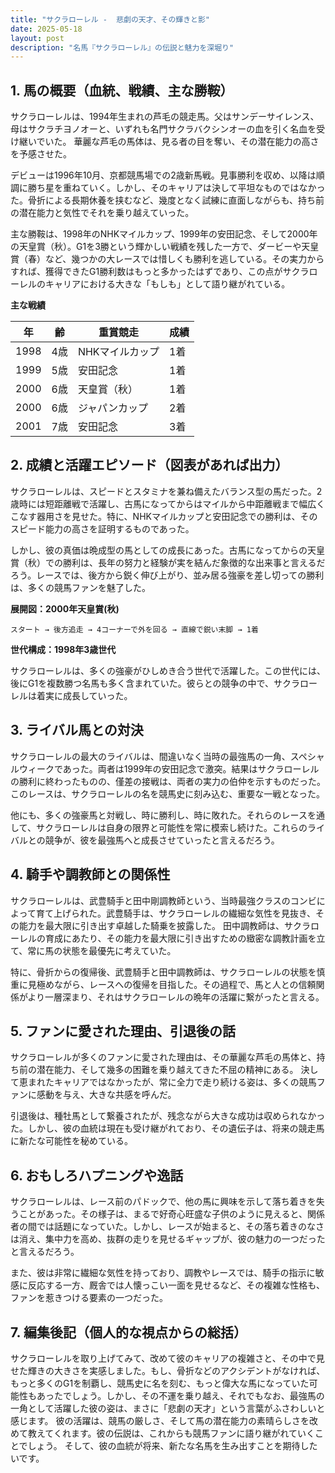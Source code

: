 ```yaml
---
title: "サクラローレル -  悲劇の天才、その輝きと影"
date: 2025-05-18
layout: post
description: "名馬『サクラローレル』の伝説と魅力を深堀り"
---
```


## 1. 馬の概要（血統、戦績、主な勝鞍）

サクラローレルは、1994年生まれの芦毛の競走馬。父はサンデーサイレンス、母はサクラチヨノオーと、いずれも名門サクラバクシンオーの血を引く名血を受け継いでいた。  華麗な芦毛の馬体は、見る者の目を奪い、その潜在能力の高さを予感させた。

デビューは1996年10月、京都競馬場での2歳新馬戦。見事勝利を収め、以降は順調に勝ち星を重ねていく。しかし、そのキャリアは決して平坦なものではなかった。骨折による長期休養を挟むなど、幾度となく試練に直面しながらも、持ち前の潜在能力と気性でそれを乗り越えていった。

主な勝鞍は、1998年のNHKマイルカップ、1999年の安田記念、そして2000年の天皇賞（秋）。G1を3勝という輝かしい戦績を残した一方で、ダービーや天皇賞（春）など、幾つかの大レースでは惜しくも勝利を逃している。その実力からすれば、獲得できたG1勝利数はもっと多かったはずであり、この点がサクラローレルのキャリアにおける大きな「もしも」として語り継がれている。

**主な戦績**

| 年 | 齢 | 重賞競走 | 成績 |
|---|---|---|---|
| 1998 | 4歳 | NHKマイルカップ | 1着 |
| 1999 | 5歳 | 安田記念 | 1着 |
| 2000 | 6歳 | 天皇賞（秋） | 1着 |
| 2000 | 6歳 | ジャパンカップ | 2着 |
| 2001 | 7歳 | 安田記念 | 3着 |


## 2. 成績と活躍エピソード（図表があれば出力）

サクラローレルは、スピードとスタミナを兼ね備えたバランス型の馬だった。2歳時には短距離戦で活躍し、古馬になってからはマイルから中距離戦まで幅広くこなす器用さを見せた。特に、NHKマイルカップと安田記念での勝利は、そのスピード能力の高さを証明するものであった。

しかし、彼の真価は晩成型の馬としての成長にあった。古馬になってからの天皇賞（秋）での勝利は、長年の努力と経験が実を結んだ象徴的な出来事と言えるだろう。レースでは、後方から鋭く伸び上がり、並み居る強豪を差し切っての勝利は、多くの競馬ファンを魅了した。

**展開図：2000年天皇賞(秋)**

```
スタート → 後方追走 → 4コーナーで外を回る → 直線で鋭い末脚 → 1着
```

**世代構成：1998年3歳世代**

サクラローレルは、多くの強豪がひしめき合う世代で活躍した。この世代には、後にG1を複数勝つ名馬も多く含まれていた。彼らとの競争の中で、サクラローレルは着実に成長していった。


## 3. ライバル馬との対決

サクラローレルの最大のライバルは、間違いなく当時の最強馬の一角、スペシャルウィークであった。両者は1999年の安田記念で激突。結果はサクラローレルの勝利に終わったものの、僅差の接戦は、両者の実力の伯仲を示すものだった。このレースは、サクラローレルの名を競馬史に刻み込む、重要な一戦となった。

他にも、多くの強豪馬と対戦し、時に勝利し、時に敗れた。それらのレースを通して、サクラローレルは自身の限界と可能性を常に模索し続けた。これらのライバルとの競争が、彼を最強馬へと成長させていったと言えるだろう。


## 4. 騎手や調教師との関係性

サクラローレルは、武豊騎手と田中剛調教師という、当時最強クラスのコンビによって育て上げられた。武豊騎手は、サクラローレルの繊細な気性を見抜き、その能力を最大限に引き出す卓越した騎乗を披露した。  田中調教師は、サクラローレルの育成にあたり、その能力を最大限に引き出すための緻密な調教計画を立て、常に馬の状態を最優先に考えていた。

特に、骨折からの復帰後、武豊騎手と田中調教師は、サクラローレルの状態を慎重に見極めながら、レースへの復帰を目指した。その過程で、馬と人との信頼関係がより一層深まり、それはサクラローレルの晩年の活躍に繋がったと言える。


## 5. ファンに愛された理由、引退後の話

サクラローレルが多くのファンに愛された理由は、その華麗な芦毛の馬体と、持ち前の潜在能力、そして幾多の困難を乗り越えてきた不屈の精神にある。  決して恵まれたキャリアではなかったが、常に全力で走り続ける姿は、多くの競馬ファンに感動を与え、大きな共感を呼んだ。

引退後は、種牡馬として繋養されたが、残念ながら大きな成功は収められなかった。しかし、彼の血統は現在も受け継がれており、その遺伝子は、将来の競走馬に新たな可能性を秘めている。


## 6. おもしろハプニングや逸話

サクラローレルは、レース前のパドックで、他の馬に興味を示して落ち着きを失うことがあった。その様子は、まるで好奇心旺盛な子供のように見えると、関係者の間では話題になっていた。しかし、レースが始まると、その落ち着きのなさは消え、集中力を高め、抜群の走りを見せるギャップが、彼の魅力の一つだったと言えるだろう。

また、彼は非常に繊細な気性を持っており、調教やレースでは、騎手の指示に敏感に反応する一方、厩舎では人懐っこい一面を見せるなど、その複雑な性格も、ファンを惹きつける要素の一つだった。


## 7. 編集後記（個人的な視点からの総括）

サクラローレルを取り上げてみて、改めて彼のキャリアの複雑さと、その中で見せた輝きの大きさを実感しました。もし、骨折などのアクシデントがなければ、もっと多くのG1を制覇し、競馬史に名を刻む、もっと偉大な馬になっていた可能性もあったでしょう。しかし、その不運を乗り越え、それでもなお、最強馬の一角として活躍した彼の姿は、まさに「悲劇の天才」という言葉がふさわしいと感じます。  彼の活躍は、競馬の厳しさ、そして馬の潜在能力の素晴らしさを改めて教えてくれます。彼の伝説は、これからも競馬ファンに語り継がれていくことでしょう。  そして、彼の血統が将来、新たな名馬を生み出すことを期待したいです。
